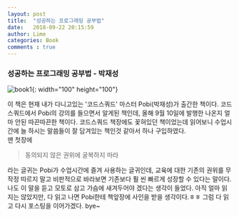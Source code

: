 ```yaml
---
layout: post
title:  "성공하는 프로그래밍 공부법"
date:   2018-09-22 20:15:59
author: Lime
categories: Book
comments : true
---
```


### 성공하는 프로그래밍 공부법 - 박재성

![book1]("/assets/books/book1.png"){: width="100" height="100"}

이 책은 현재 내가 다니고있는 '코드스쿼드' 마스터 Pobi(박재성)가 출간한 책이다.
코드스쿼드에서 Pobi의 강의를 들으면서 알게된 책인데, 올해 9월 10일에 발행한 나온지 얼마 안된 따끈따끈한 책이다.
코드스쿼드 책장에도 꽃혀있던 책이었는데 읽어보니 수업시간에 늘 하시는 말씀들이 잘 담겨있는 책인것 같아서 하나 구입하였다.<br>
맨 첫장에
>동의되지 않은 권위에 굴복하지 마라

라는 글귀는 Pobi가 수업시간에 즐겨 사용하는 글귀인데, 교육에 대한 기존의 권위를 무작정 따르지 말고 비판적으로 바라보면 기존보다 훨 씬 빠르게 성장할 수 있다는 말이다.
나도 이 말을 듣고 모토로 삼고 가슴에 새겨두어야 겠다는 생각이 들었다.
아직 얼마 읽지는 않았지만, 다 읽고 나면 Pobi한테 책앞장에 사인을 받을 생각이다.ㅎㅎ
그럼 다 읽고 다시 포스팅을 이어가겠다. bye~
